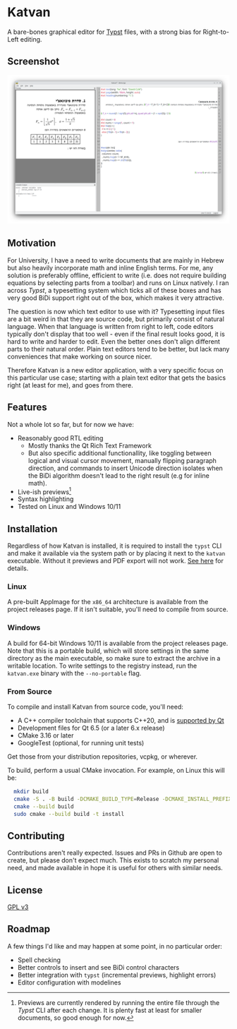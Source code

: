 # Katvan

A bare-bones graphical editor for [Typst](https://github.com/typst/typst) files, with a strong bias for Right-to-Left editing.

## Screenshot

![App Screenshot](.github/assets/screenshot.png)

## Motivation

For University, I have a need to write documents that are mainly in Hebrew but also heavily incorporate math and inline English terms. For me, any solution is preferably offline, efficient to write (i.e. does not require building equations by selecting parts from a toolbar) and runs on Linux natively. I ran across _Typst_, a typesetting system which ticks all of these boxes and has very good BiDi support right out of the box, which makes it very attractive.

The question is now which text editor to use with it? Typesetting input files are a bit weird in that they are source code, but primarily consist of natural language. When that language is written from right to left, code editors typically don't display that too well - even if the final result looks good, it is hard to write and harder to edit. Even the better ones don't align different parts to their natural order. Plain text editors tend to be better, but lack many conveniences that make working on source nicer.

Therefore Katvan is a new editor application, with a very specific focus on this particular use case; starting with a plain text editor that gets the basics right (at least for me), and goes from there.

## Features

Not a whole lot so far, but for now we have:
- Reasonably good RTL editing
    - Mostly thanks the Qt Rich Text Framework
    - But also specific additional functionallity, like toggling between logical and visual cursor movement, manually flipping paragraph direction, and commands to insert Unicode direction isolates when the BiDi algorithm doesn't lead to the right result (e.g for inline math).
- Live-ish previews[^1]
- Syntax highlighting
- Tested on Linux and Windows 10/11

[^1]: Previews are currently rendered by running the entire file through the _Typst_ CLI after each change. It is plenty fast at least for smaller documents, so good enough for now.

## Installation

Regardless of how Katvan is installed, it is required to install the `typst` CLI and make it available via the system path or by placing it next to the `katvan` executable. Without it previews and PDF export will not work. [See here](https://github.com/typst/typst#installation) for details.

### Linux

A pre-built AppImage for the `x86_64` architecture is available from the project releases page. If it isn't suitable, you'll need to compile from source.

### Windows

A build for 64-bit Windows 10/11 is available from the project releases page. Note that this is a portable build, which will store settings in the same directory as the main executable, so make sure to extract the archive in a writable location. To write settings to the registry instead, run the `katvan.exe` binary with the `--no-portable` flag.

### From Source

To compile and install Katvan from source code, you'll need:
- A C++ compiler toolchain that supports C++20, and is [supported by Qt](https://doc.qt.io/qt-6/supported-platforms.html)
- Development files for Qt 6.5 (or a later 6.x release)
- CMake 3.16 or later
- GoogleTest (optional, for running unit tests)

Get those from your distribution repositories, vcpkg, or wherever.

To build, perform a usual CMake invocation. For example, on Linux this will be:

```bash
  mkdir build
  cmake -S . -B build -DCMAKE_BUILD_TYPE=Release -DCMAKE_INSTALL_PREFIX=/usr/local
  cmake --build build
  sudo cmake --build build -t install
```

## Contributing

Contributions aren't really expected. Issues and PRs in Github are open to create, but please don't expect much. This exists to scratch my personal need, and made available in hope it is useful for others with similar needs.

## License

[GPL v3](https://choosealicense.com/licenses/gpl-3.0/)

## Roadmap

A few things I'd like and may happen at some point, in no particular order:

- Spell checking
- Better controls to insert and see BiDi control characters
- Better integration with `typst` (incremental previews, highlight errors)
- Editor configuration with modelines
